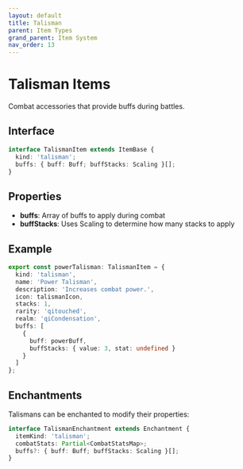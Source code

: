 ```yaml
---
layout: default
title: Talisman
parent: Item Types
grand_parent: Item System
nav_order: 13
---
```


# Talisman Items

Combat accessories that provide buffs during battles.

## Interface

```typescript
interface TalismanItem extends ItemBase {
  kind: 'talisman';
  buffs: { buff: Buff; buffStacks: Scaling }[];
}
```

## Properties

- **buffs**: Array of buffs to apply during combat
- **buffStacks**: Uses Scaling to determine how many stacks to apply

## Example

```typescript
export const powerTalisman: TalismanItem = {
  kind: 'talisman',
  name: 'Power Talisman',
  description: 'Increases combat power.',
  icon: talismanIcon,
  stacks: 1,
  rarity: 'qitouched',
  realm: 'qiCondensation',
  buffs: [
    {
      buff: powerBuff,
      buffStacks: { value: 3, stat: undefined }
    }
  ]
};
```

## Enchantments

Talismans can be enchanted to modify their properties:

```typescript
interface TalismanEnchantment extends Enchantment {
  itemKind: 'talisman';
  combatStats: Partial<CombatStatsMap>;
  buffs?: { buff: Buff; buffStacks: Scaling }[];
}
```